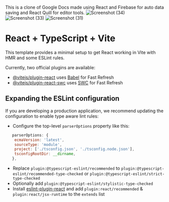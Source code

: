 
This is a clone of Google Docs made using React and Firebase for auto data saving and React Quill for editor tools.
![Screenshot (34)](https://github.com/rgiri1706/docs-clone/assets/26921687/5ab297b7-3f1b-4f05-abdd-371a25253613)
![Screenshot (33)](https://github.com/rgiri1706/docs-clone/assets/26921687/537d2a29-d40a-439b-a776-9aeebdfeb133)
![Screenshot (31)](https://github.com/rgiri1706/docs-clone/assets/26921687/570cc447-3dc8-473b-8a6c-c62797d220e7)





# React + TypeScript + Vite

This template provides a minimal setup to get React working in Vite with HMR and some ESLint rules.

Currently, two official plugins are available:

- [@vitejs/plugin-react](https://github.com/vitejs/vite-plugin-react/blob/main/packages/plugin-react/README.md) uses [Babel](https://babeljs.io/) for Fast Refresh
- [@vitejs/plugin-react-swc](https://github.com/vitejs/vite-plugin-react-swc) uses [SWC](https://swc.rs/) for Fast Refresh

## Expanding the ESLint configuration

If you are developing a production application, we recommend updating the configuration to enable type aware lint rules:

- Configure the top-level `parserOptions` property like this:

```js
   parserOptions: {
    ecmaVersion: 'latest',
    sourceType: 'module',
    project: ['./tsconfig.json', './tsconfig.node.json'],
    tsconfigRootDir: __dirname,
   },
```

- Replace `plugin:@typescript-eslint/recommended` to `plugin:@typescript-eslint/recommended-type-checked` or `plugin:@typescript-eslint/strict-type-checked`
- Optionally add `plugin:@typescript-eslint/stylistic-type-checked`
- Install [eslint-plugin-react](https://github.com/jsx-eslint/eslint-plugin-react) and add `plugin:react/recommended` & `plugin:react/jsx-runtime` to the `extends` list
